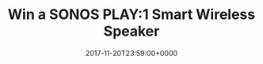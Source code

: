 ---
campaign-uuid: c-e198e568-1530-4cdb-a800-4d1b7b34faf8
type: Competition
category: Music
date: 2017-11-20T23:59:00+0000
end-date: 2017-12-06T23:59:00+0000
disable-form: false
is_promoted: false
has_entry_page: false
extra-css: ""

logo-left-title: "Sonos"
logo-left-href: "https://www.sonos.com/en/shop/play1.html"
logo-left-image: "sonos-logo.png"

banner-img: "sonos-main_image.jpeg"
hero-header: "sonos_competition"
competition-description: "Sonos is the wireless Home Sound System that fills as many rooms as you want with great-sounding music, movies and TV. Stream via WiFi. Play whatever you're craving. And amp up every moment with intense, pulse-pounding sound."
hero-subheader: ""

title: "Win a SONOS PLAY:1 Smart Wireless Speaker"
bg-image-hero: "sonos-hero_image.png"
bg-image-first: "sonos-section1_image.jpg"
bg-image-second: "sonos-section2_image.jpg"

section1-content: >
    <p>There's nothing better than making your music sound really damn good. Sometimes your headphones or computer speakers just don't hack it, and you need a proper good speaker to make everything sound banging; and that's where the SONOS PLAY:1 comes in.</p>
    <p>The speaker is the complete package: petite, convenient and most importantly, it sounds absolutely brilliant.</p>
    <p></p>

section2-content: >
    <p>The attractive mini speaker connects to a phone app which means it's dead easy to pick all your favourite tunes, and although it's on the small size the speaker will fill any sized room. </p>
    <p>Streaming over Wi-Fi, not Bluetooth, it means the music will never stop (even if you have to take a phone call!) and it's fully Amazon Echo compatible. And when it only weighs 1.85 kg, it's dead easy to pop in your bag, or move around your house when you feel the need to feng shui your place.</p>
    <p>0</p>

entry-title: Win a SONOS PLAY:1 Smart Wireless Speaker
terms-confirmation: >
    I agree to the competition <a href="http://www.nme.com/competitions/win-sonos-play1-smart-wireless-speaker#terms-and-conditions" target="_blank">T&amp;C</a> and to create an account with NME.
entry-content: >
    <p>And now you have the chance to win your own!</p>
    <p>All you have to do is to enter below and you could be in with a chance of getting your mitts on a SONOS PLAY:1. Good luck!</p>

---